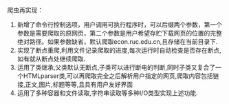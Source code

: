 爬虫再实现：
1.	新增了命令行控制选项，用户调用可执行程序时，可以后缀两个参数，第一个参数是需要爬取的原网页，第二个参数是用户希望存贮下载网页的位置的完整绝对路径。如果参数缺省，默认爬取econ.ruc.edu.cn,且存储在当前目录下.
2.	实现了断点重爬,利用文件记录爬取的进度,每次运行时自动检查是否存在断点,如有就从断点处继续爬取.
3.	运用了类继承,父类默认无断点,子类可以进行断电的判断,同时子类又复合了一个HTMLparser类,可以再爬取完全之后解析用户指定的网页,爬取内容包括链接,正文,图片,标题等等,且具有用户友好界面
4.	运用了多种容器和文件读取,字符串读取等多种I/O类型实现上述功能.

